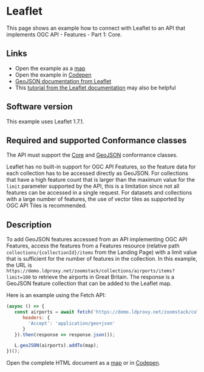 # Leaflet

This page shows an example how to connect with Leaflet to an API that implements OGC API - Features - Part 1: Core.

## Links

- Open the example as a [map](https://portele.de/leaflet-js-airports.html)
- Open the example in [Codepen](https://codepen.io/cportele/pen/VwmqPWy)
- [GeoJSON documentation from Leaflet](https://leafletjs.com/reference-1.7.1.html#geojson)
- This [tutorial from the Leaflet documentation](https://leafletjs.com/examples/geojson/) may also be helpful

## Software version

This example uses Leaflet 1.7.1.

## Required and supported Conformance classes

The API must support the [Core](http://www.opengis.net/spec/ogcapi-features-1/1.0/conf/core) and [GeoJSON](http://www.opengis.net/spec/ogcapi-features-1/1.0/conf/geojson) conformance classes.

Leaflet has no built-in support for OGC API Features, so the feature data for each collection has to be accessed directly as GeoJSON. For collections that have a high feature count that is larger than the maximum value for the `limit` parameter supported by the API, this is a limitation since not all features can be accessed in a single request. For datasets and collections with a large number of features, the use of vector tiles as supported by OGC API Tiles is recommended.

## Description

To add GeoJSON features accessed from an API implementing OGC API Features, access the features from a Features resource (relative path `collections/{collectionId}/items` from the Landing Page) with a limit value that is sufficient for the number of features in the collection. In this example, the URL is `https://demo.ldproxy.net/zoomstack/collections/airports/items?limit=100` to retrieve the airports in Great Britain. The response is a GeoJSON feature collection that can be added to the Leaflet map.

Here is an example using the Fetch API:

```javascript
(async () => {
   const airports = await fetch('https://demo.ldproxy.net/zoomstack/collections/airports/items?limit=100', {
      headers: {
        'Accept': 'application/geo+json'
      }
   }).then(response => response.json());

   L.geoJSON(airports).addTo(map);
})();
```

Open the complete HTML document as a [map](https://portele.de/leaflet-js-airports.html) or in [Codepen](https://codepen.io/cportele/pen/VwmqPWy).